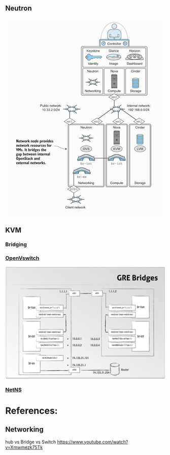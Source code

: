 ## Neutron

![alt tag](./1.Neutron/NEUTRON.png)

## KVM



### Bridging

### [OpenVswitch](./0.Open-vSwitch)

![alt tag](./OVS.png)


### [NetNS](./1.NetNS)


# References:

## Networking

hub vs Bridge vs Switch
https://www.youtube.com/watch?v=Xmwmezk75Tk

